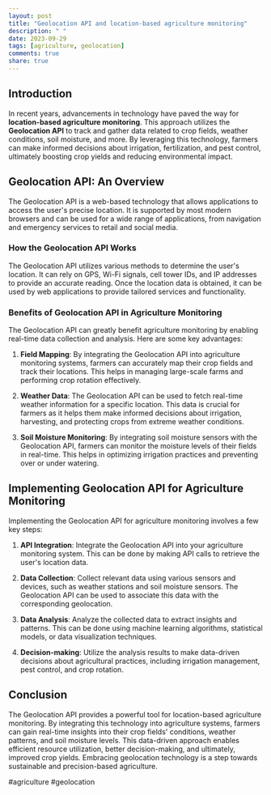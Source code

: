 ```yaml
---
layout: post
title: "Geolocation API and location-based agriculture monitoring"
description: " "
date: 2023-09-29
tags: [agriculture, geolocation]
comments: true
share: true
---
```


## Introduction

In recent years, advancements in technology have paved the way for **location-based agriculture monitoring**. This approach utilizes the **Geolocation API** to track and gather data related to crop fields, weather conditions, soil moisture, and more. By leveraging this technology, farmers can make informed decisions about irrigation, fertilization, and pest control, ultimately boosting crop yields and reducing environmental impact.

## Geolocation API: An Overview

The Geolocation API is a web-based technology that allows applications to access the user's precise location. It is supported by most modern browsers and can be used for a wide range of applications, from navigation and emergency services to retail and social media.

### How the Geolocation API Works

The Geolocation API utilizes various methods to determine the user's location. It can rely on GPS, Wi-Fi signals, cell tower IDs, and IP addresses to provide an accurate reading. Once the location data is obtained, it can be used by web applications to provide tailored services and functionality.

### Benefits of Geolocation API in Agriculture Monitoring

The Geolocation API can greatly benefit agriculture monitoring by enabling real-time data collection and analysis. Here are some key advantages:

1. **Field Mapping**: By integrating the Geolocation API into agriculture monitoring systems, farmers can accurately map their crop fields and track their locations. This helps in managing large-scale farms and performing crop rotation effectively.

2. **Weather Data**: The Geolocation API can be used to fetch real-time weather information for a specific location. This data is crucial for farmers as it helps them make informed decisions about irrigation, harvesting, and protecting crops from extreme weather conditions.

3. **Soil Moisture Monitoring**: By integrating soil moisture sensors with the Geolocation API, farmers can monitor the moisture levels of their fields in real-time. This helps in optimizing irrigation practices and preventing over or under watering.

## Implementing Geolocation API for Agriculture Monitoring

Implementing the Geolocation API for agriculture monitoring involves a few key steps:

1. **API Integration**: Integrate the Geolocation API into your agriculture monitoring system. This can be done by making API calls to retrieve the user's location data.

2. **Data Collection**: Collect relevant data using various sensors and devices, such as weather stations and soil moisture sensors. The Geolocation API can be used to associate this data with the corresponding geolocation.

3. **Data Analysis**: Analyze the collected data to extract insights and patterns. This can be done using machine learning algorithms, statistical models, or data visualization techniques.

4. **Decision-making**: Utilize the analysis results to make data-driven decisions about agricultural practices, including irrigation management, pest control, and crop rotation.

## Conclusion

The Geolocation API provides a powerful tool for location-based agriculture monitoring. By integrating this technology into agriculture systems, farmers can gain real-time insights into their crop fields' conditions, weather patterns, and soil moisture levels. This data-driven approach enables efficient resource utilization, better decision-making, and ultimately, improved crop yields. Embracing geolocation technology is a step towards sustainable and precision-based agriculture. 

#agriculture #geolocation